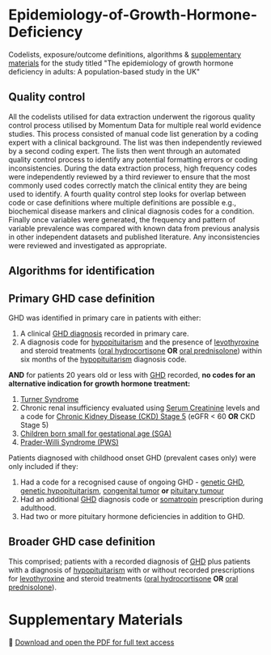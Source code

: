 # Epidemiology-of-Growth-Hormone-Deficiency
Codelists, exposure/outcome definitions, algorithms & [supplementary materials](#supplementary-materials) for the study titled "The epidemiology of growth hormone deficiency in adults: A population-based study in the UK"

## Quality control
All the codelists utilised for data extraction underwent the rigorous quality control process utilised by Momentum Data for multiple real world evidence studies. This process consisted of manual code list generation by a coding expert with a clinical background. The list was then independently reviewed by a second coding expert. The lists then went through an automated quality control process to identify any potential formatting errors or coding inconsistencies. During the data extraction process, high frequency codes were independently reviewed by a third reviewer to ensure that the most commonly used codes correctly match the clinical entity they are being used to identify. A fourth quality control step looks for overlap between code or case definitions where multiple definitions are possible e.g., biochemical disease markers and clinical diagnosis codes for a condition. Finally once variables were generated, the frequency and pattern of variable prevalence was compared with known data from previous analysis in other independent datasets and published literature. Any inconsistencies were reviewed and investigated as appropriate.

## Algorithms for identification

## Primary GHD case definition
GHD was identified in primary care in patients with either:
1. A clinical [GHD diagnosis](https://github.com/MomentumData/Momentum-Data-Codelists/tree/c0998ff70f0b96d5a5513556d80f141da01044c4/Conditions/GHD%20(Growth%20Hormone%20Deficiency)) recorded in primary care.
2. A diagnosis code for [hypopituitarism](https://github.com/MomentumData/Momentum-Data-Codelists/tree/c0998ff70f0b96d5a5513556d80f141da01044c4/Conditions/Hypopituitarism) and the presence of [levothyroxine](https://github.com/MomentumData/Momentum-Data-Codelists/tree/c0998ff70f0b96d5a5513556d80f141da01044c4/Treatments/Thyroid%20Hormones) and steroid treatments ([oral hydrocortisone](https://github.com/MomentumData/Momentum-Data-Codelists/tree/ee0f37fe7ff624dbf8a4aac9016d29ef9cce8938/Treatments/Oral%20Hydrocortisone) **OR** [oral prednisolone](https://github.com/MomentumData/Momentum-Data-Codelists/tree/ee0f37fe7ff624dbf8a4aac9016d29ef9cce8938/Treatments/Oral%20Prednisolone)) within six months of the [hypopituitarism](https://github.com/MomentumData/Momentum-Data-Codelists/tree/c0998ff70f0b96d5a5513556d80f141da01044c4/Conditions/Hypopituitarism) diagnosis code.

**AND** for patients 20 years old or less with [GHD](https://github.com/MomentumData/Momentum-Data-Codelists/tree/c0998ff70f0b96d5a5513556d80f141da01044c4/Conditions/GHD%20(Growth%20Hormone%20Deficiency)) recorded, **no codes for an alternative indication for growth hormone treatment:**
1. [Turner Syndrome](https://github.com/MomentumData/Momentum-Data-Codelists/tree/c0998ff70f0b96d5a5513556d80f141da01044c4/Conditions/Turner%20Syndrome)
2. Chronic renal insufficiency
   evaluated using [Serum Creatinine](https://github.com/MomentumData/Momentum-Data-Codelists/tree/c0998ff70f0b96d5a5513556d80f141da01044c4/Measurements/Serum%20Creatinine) levels and a code for [Chronic Kidney Disease (CKD) Stage 5](https://github.com/MomentumData/Momentum-Data-Codelists/tree/c0998ff70f0b96d5a5513556d80f141da01044c4/Conditions/CKD%20Stage%205%20(Chronic%20Kidney%20Disease%20Stage%205)) (eGFR < 60 **OR** CKD Stage 5)
4. [Children born small for gestational age (SGA)](https://github.com/MomentumData/Momentum-Data-Codelists/tree/c0998ff70f0b96d5a5513556d80f141da01044c4/Conditions/SGA%20(Small%20for%20Gestational%20Age))
5. [Prader-Willi Syndrome (PWS)](https://github.com/MomentumData/Momentum-Data-Codelists/tree/c0998ff70f0b96d5a5513556d80f141da01044c4/Conditions/Prader-Willi%20Snydrome)

Patients diagnosed with childhood onset GHD (prevalent cases only) were only included if they:
1. Had a code for a recognised cause of ongoing GHD - [genetic GHD](https://github.com/MomentumData/Momentum-Data-Codelists/tree/c0998ff70f0b96d5a5513556d80f141da01044c4/Conditions/GHD%20(Growth%20Hormone%20Deficiency)/Genetic%20GHD), [genetic hypopituitarism](https://github.com/MomentumData/Momentum-Data-Codelists/tree/c0998ff70f0b96d5a5513556d80f141da01044c4/Conditions/Hypopituitarism/Genetic%20Hypopituitarism), [congenital tumor](https://github.com/MomentumData/Momentum-Data-Codelists/tree/c0998ff70f0b96d5a5513556d80f141da01044c4/Conditions/CAPG%20(Congenital%20Anomaly%20of%20Pituitary%20Gland)) **or** [pituitary tumour](https://github.com/MomentumData/Momentum-Data-Codelists/tree/c0998ff70f0b96d5a5513556d80f141da01044c4/Conditions/Pituitary%20Neoplasms)
2. Had an additional [GHD](https://github.com/MomentumData/Momentum-Data-Codelists/tree/c0998ff70f0b96d5a5513556d80f141da01044c4/Conditions/GHD%20(Growth%20Hormone%20Deficiency)) diagnosis code or [somatropin](https://github.com/MomentumData/Momentum-Data-Codelists/tree/c0998ff70f0b96d5a5513556d80f141da01044c4/Treatments/Somatropin) prescription during adulthood.
3. Had two or more pituitary hormone deficiencies in addition to GHD.

## Broader GHD case definition
This comprised; patients with a recorded diagnosis of [GHD](https://github.com/MomentumData/Momentum-Data-Codelists/tree/c0998ff70f0b96d5a5513556d80f141da01044c4/Conditions/GHD%20(Growth%20Hormone%20Deficiency)) plus patients with a diagnosis of [hypopituitarism](https://github.com/MomentumData/Momentum-Data-Codelists/tree/c0998ff70f0b96d5a5513556d80f141da01044c4/Conditions/Hypopituitarism) with or without recorded prescriptions for [levothyroxine](https://github.com/MomentumData/Momentum-Data-Codelists/tree/c0998ff70f0b96d5a5513556d80f141da01044c4/Treatments/Thyroid%20Hormones) and steroid treatments ([oral hydrocortisone](https://github.com/MomentumData/Momentum-Data-Codelists/tree/ee0f37fe7ff624dbf8a4aac9016d29ef9cce8938/Treatments/Oral%20Hydrocortisone) **OR** [oral prednisolone](https://github.com/MomentumData/Momentum-Data-Codelists/tree/ee0f37fe7ff624dbf8a4aac9016d29ef9cce8938/Treatments/Oral%20Prednisolone)).

# Supplementary Materials
📄 [Download and open the PDF for full text access](./Criseno_S_supplementary%20file_v1.1.pdf)

